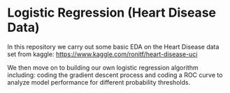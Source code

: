 # Logistic Regression (Heart Disease Data)
In this repository we carry out some basic EDA on the Heart Disease data set from kaggle: https://www.kaggle.com/ronitf/heart-disease-uci

We then move on to building our own logistic regression algorithm including: coding the gradient descent process and coding a ROC curve to analyze model performance for different probability thresholds.
